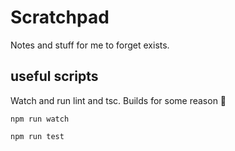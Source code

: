 # Scratchpad

Notes and stuff for me to forget exists.

## useful scripts

Watch and run lint and tsc. Builds for some reason 🤷

`npm run watch`

`npm run test`
